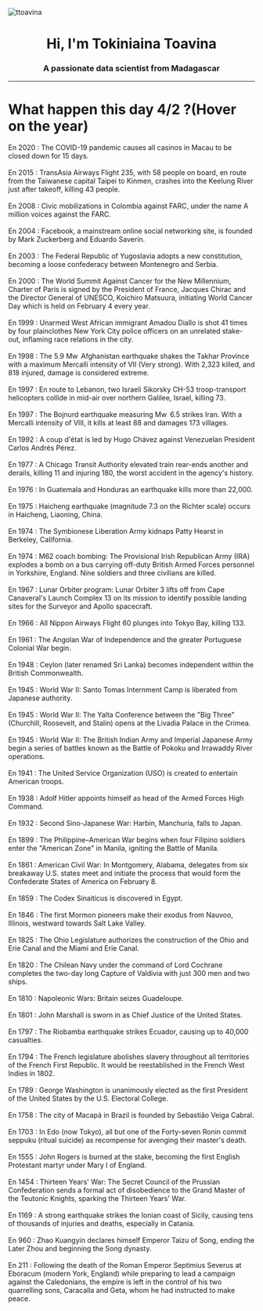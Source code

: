 
<p align="left"> <img src="https://komarev.com/ghpvc/?username=ttoavina&label=Profile%20views&color=0e75b6&style=flat" alt="ttoavina" /> </p>
<h1 align="center">Hi, I'm Tokiniaina Toavina</h1>
<h3 align="center">A passionate data scientist from Madagascar</h3>
    
<hr/>
<h1> What happen this day 4/2 ?(Hover on the year)</h1>

En 2020 : The COVID-19 pandemic causes all casinos in Macau to be closed down for 15 days.
<br/><br/>
En 2015 : TransAsia Airways Flight 235, with 58 people on board, en route from the Taiwanese capital Taipei to Kinmen, crashes into the Keelung River just after takeoff, killing 43 people.
<br/><br/>
En 2008 : Civic mobilizations in Colombia against FARC, under the name A million voices against the FARC.
<br/><br/>
En 2004 : Facebook, a mainstream online social networking site, is founded by Mark Zuckerberg and Eduardo Saverin.
<br/><br/>
En 2003 : The Federal Republic of Yugoslavia adopts a new constitution, becoming a loose confederacy between Montenegro and Serbia.
<br/><br/>
En 2000 : The World Summit Against Cancer for the New Millennium, Charter of Paris is signed by the President of France, Jacques Chirac and the Director General of UNESCO, Koichiro Matsuura, initiating World Cancer Day which is held on February 4 every year.
<br/><br/>
En 1999 : Unarmed West African immigrant Amadou Diallo is shot 41 times by four plainclothes New York City police officers on an unrelated stake-out, inflaming race relations in the city.
<br/><br/>
En 1998 : The 5.9 Mw  Afghanistan earthquake shakes the Takhar Province with a maximum Mercalli intensity of VII (Very strong). With 2,323 killed, and 818 injured, damage is considered extreme.
<br/><br/>
En 1997 : En route to Lebanon, two Israeli Sikorsky CH-53 troop-transport helicopters collide in mid-air over northern Galilee, Israel, killing 73.
<br/><br/>
En 1997 : The Bojnurd earthquake measuring Mw  6.5 strikes Iran. With a Mercalli intensity of VIII, it kills at least 88 and damages 173 villages.
<br/><br/>
En 1992 : A coup d'état is led by Hugo Chávez against Venezuelan President Carlos Andrés Pérez.
<br/><br/>
En 1977 : A Chicago Transit Authority elevated train rear-ends another and derails, killing 11 and injuring 180, the worst accident in the agency's history.
<br/><br/>
En 1976 : In Guatemala and Honduras an earthquake kills more than 22,000.
<br/><br/>
En 1975 : Haicheng earthquake (magnitude 7.3 on the Richter scale) occurs in Haicheng, Liaoning, China.
<br/><br/>
En 1974 : The Symbionese Liberation Army kidnaps Patty Hearst in Berkeley, California.
<br/><br/>
En 1974 : M62 coach bombing: The Provisional Irish Republican Army (IRA) explodes a bomb on a bus carrying off-duty British Armed Forces personnel in Yorkshire, England. Nine soldiers and three civilians are killed.
<br/><br/>
En 1967 : Lunar Orbiter program: Lunar Orbiter 3 lifts off from Cape Canaveral's Launch Complex 13 on its mission to identify possible landing sites for the Surveyor and Apollo spacecraft.
<br/><br/>
En 1966 : All Nippon Airways Flight 60 plunges into Tokyo Bay, killing 133.
<br/><br/>
En 1961 : The Angolan War of Independence and the greater Portuguese Colonial War begin.
<br/><br/>
En 1948 : Ceylon (later renamed Sri Lanka) becomes independent within the British Commonwealth.
<br/><br/>
En 1945 : World War II: Santo Tomas Internment Camp is liberated from Japanese authority.
<br/><br/>
En 1945 : World War II: The Yalta Conference between the "Big Three" (Churchill, Roosevelt, and Stalin) opens at the Livadia Palace in the Crimea.
<br/><br/>
En 1945 : World War II: The British Indian Army and Imperial Japanese Army begin a series of battles known as the Battle of Pokoku and Irrawaddy River operations.
<br/><br/>
En 1941 : The United Service Organization (USO) is created to entertain American troops.
<br/><br/>
En 1938 : Adolf Hitler appoints himself as head of the Armed Forces High Command.
<br/><br/>
En 1932 : Second Sino-Japanese War: Harbin, Manchuria, falls to Japan.
<br/><br/>
En 1899 : The Philippine–American War begins when four Filipino soldiers enter the "American Zone" in Manila, igniting the Battle of Manila.
<br/><br/>
En 1861 : American Civil War: In Montgomery, Alabama, delegates from six breakaway U.S. states meet and initiate the process that would form the Confederate States of America on February 8.
<br/><br/>
En 1859 : The Codex Sinaiticus is discovered in Egypt.
<br/><br/>
En 1846 : The first Mormon pioneers make their exodus from Nauvoo, Illinois, westward towards Salt Lake Valley.
<br/><br/>
En 1825 : The Ohio Legislature authorizes the construction of the Ohio and Erie Canal and the Miami and Erie Canal.
<br/><br/>
En 1820 : The Chilean Navy under the command of Lord Cochrane completes the two-day long Capture of Valdivia with just 300 men and two ships.
<br/><br/>
En 1810 : Napoleonic Wars: Britain seizes Guadeloupe.
<br/><br/>
En 1801 : John Marshall is sworn in as Chief Justice of the United States.
<br/><br/>
En 1797 : The Riobamba earthquake strikes Ecuador, causing up to 40,000 casualties.
<br/><br/>
En 1794 : The French legislature abolishes slavery throughout all territories of the French First Republic. It would be reestablished in the French West Indies in 1802.
<br/><br/>
En 1789 : George Washington is unanimously elected as the first President of the United States by the U.S. Electoral College.
<br/><br/>
En 1758 : The city of Macapá in Brazil is founded by Sebastião Veiga Cabral.
<br/><br/>
En 1703 : In Edo (now Tokyo), all but one of the Forty-seven Ronin commit seppuku (ritual suicide) as recompense for avenging their master's death.
<br/><br/>
En 1555 : John Rogers is burned at the stake, becoming the first English Protestant martyr under Mary I of England.
<br/><br/>
En 1454 : Thirteen Years' War: The Secret Council of the Prussian Confederation sends a formal act of disobedience to the Grand Master of the Teutonic Knights, sparking the Thirteen Years' War.
<br/><br/>
En 1169 : A strong earthquake strikes the Ionian coast of Sicily, causing tens of thousands of injuries and deaths, especially in Catania.
<br/><br/>
En 960 : Zhao Kuangyin declares himself Emperor Taizu of Song, ending the Later Zhou and beginning the Song dynasty.
<br/><br/>
En 211 : Following the death of the Roman Emperor Septimius Severus at Eboracum (modern York, England) while preparing to lead a campaign against the Caledonians, the empire is left in the control of his two quarrelling sons, Caracalla and Geta, whom he had instructed to make peace.
<br/><br/>
